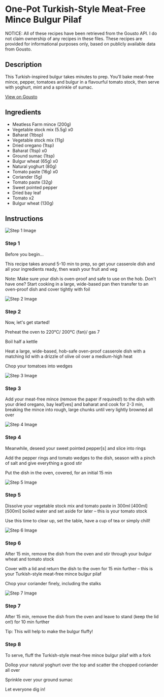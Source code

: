 # One-Pot Turkish-Style Meat-Free Mince Bulgur Pilaf

NOTICE: All of these recipes have been retrieved from the Gousto API. I do not claim ownership of any recipes in these files. These recipes are provided for informational purposes only, based on publicly available data from Gousto.

## Description

This Turkish-inspired bulgur takes minutes to prep. You'll bake meat-free mince, pepper, tomatoes and bulgur in a flavourful tomato stock, then serve with yoghurt, mint and a sprinkle of sumac.

[View on Gousto](https://www.gousto.co.uk/recipes/cookbook/one-pot-turkish-style-meat-free-mince-bulgur-pilaf)

## Ingredients

- Meatless Farm mince (200g)
- Vegetable stock mix (5.5g) x0
- Baharat (1tbsp)
- Vegetable stock mix (11g)
- Dried oregano (1tsp)
- Baharat (1tsp) x0
- Ground sumac (1tsp)
- Bulgur wheat (65g) x0
- Natural yoghurt (80g)
- Tomato paste (16g) x0
- Coriander (5g)
- Tomato paste (32g)
- Sweet pointed pepper
- Dried bay leaf
- Tomato x2
- Bulgur wheat (130g)

## Instructions

![Step 1 Image](https://production-media.gousto.co.uk/cms/recipe-step-image/Step-1-1647265707887-x200.jpg)

### Step 1

Before you begin...

This recipe takes around 5-10 min<span class="text-danger"> </span>to prep, so get your casserole dish and all your ingredients ready, then wash your fruit and veg

Note: Make sure your dish is oven-proof and safe to use on the hob. Don't have one? Start cooking in a large, wide-based pan then transfer to an oven-proof dish and cover tightly with foil

![Step 2 Image](https://production-media.gousto.co.uk/cms/recipe-step-image/step-2-1634715935473-x200.jpg)

### Step 2

Now, let's get started!

Preheat the oven to 220°C/ 200°C (fan)/ gas 7

Boil half a kettle

Heat a large, wide-based, hob-safe oven-proof casserole dish with a matching lid with a drizzle of olive oil over a medium-high heat

Chop your tomatoes into wedges

![Step 3 Image](https://production-media.gousto.co.uk/cms/recipe-step-image/step-3-1634715938690-x200.jpg)

### Step 3

Add your meat-free mince (remove the paper if required!) to the dish with your dried oregano, bay leaf[ves] and baharat and<span class="text-danger"> </span>cook for 2-3 min, breaking the mince into rough, large chunks until very lightly browned all over

![Step 4 Image](https://production-media.gousto.co.uk/cms/recipe-step-image/step-4-1634715941187-x200.jpg)

### Step 4

Meanwhile, deseed your sweet pointed pepper[s]<span class="text-danger"> </span>and slice into rings

Add the pepper rings and tomato wedges to the dish, season with a pinch of salt and give everything a good stir

Put the dish in the oven, covered, for an initial 15 min

![Step 5 Image](https://production-media.gousto.co.uk/cms/recipe-step-image/step-5-1634715944051-x200.jpg)

### Step 5

Dissolve your vegetable stock mix and tomato paste in 300ml <span class="text-purple">[400ml]</span><span class="text-danger"> [500ml] </span>boiled water and set aside for later – this is your tomato stock

Use this time to clear up, set the table, have a cup of tea or simply chill!

![Step 6 Image](https://production-media.gousto.co.uk/cms/recipe-step-image/step-6-1634715947355-x200.jpg)

### Step 6

After 15 min, remove the dish from the oven and stir through your bulgur wheat and tomato stock

Cover with a lid and return the dish to the oven for 15 min further – this is your Turkish-style meat-free mince bulgur pilaf

Chop your coriander finely, including the stalks

![Step 7 Image](https://production-media.gousto.co.uk/cms/recipe-step-image/step-7-1634715950255-x200.jpg)

### Step 7

After 15 min, remove the dish from the oven and leave to stand (keep the lid on!) for 10 min further

Tip: This will help to make the bulgur fluffy!

### Step 8

To serve, fluff the Turkish-style meat-free mince bulgur pilaf with a fork

Dollop your natural yoghurt over the top and scatter the chopped coriander all over

Sprinkle over your ground sumac

Let everyone dig in!

